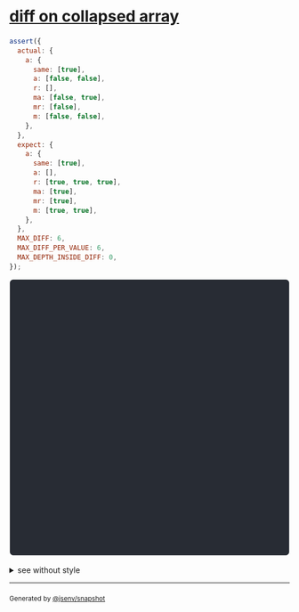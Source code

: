 # [diff on collapsed array](../../array.test.js#L111)

```js
assert({
  actual: {
    a: {
      same: [true],
      a: [false, false],
      r: [],
      ma: [false, true],
      mr: [false],
      m: [false, false],
    },
  },
  expect: {
    a: {
      same: [true],
      a: [],
      r: [true, true, true],
      ma: [true],
      mr: [true],
      m: [true, true],
    },
  },
  MAX_DIFF: 6,
  MAX_DIFF_PER_VALUE: 6,
  MAX_DEPTH_INSIDE_DIFF: 0,
});
```

![img](throw.svg)

<details>
  <summary>see without style</summary>

```console
AssertionError: actual and expect are different

actual: {
  a: {
    same: [true],
    a: [
      false,
      false,
    ],
    r: [],
    ma: [
      false,
      true,
    ],
    ↓ 2 props ↓
  },
}
expect: {
  a: {
    same: [true],
    a: [],
    r: [
      true,
      true,
      true,
    ],
    ma: [
      true,
    ],
    ↓ 2 props ↓
  },
}
```

</details>


---

<sub>
  Generated by <a href="https://github.com/jsenv/core/tree/main/packages/independent/snapshot">@jsenv/snapshot</a>
</sub>
